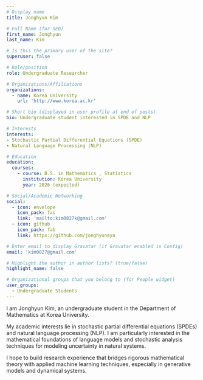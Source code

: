 ```yaml
---
# Display name
title: Jonghyun Kim

# Full Name (for SEO)
first_name: Jonghyun
last_name: Kim

# Is this the primary user of the site?
superuser: false

# Role/position
role: Undergraduate Researcher

# Organizations/Affiliations
organizations:
  - name: Korea University
    url: 'http://www.korea.ac.kr'

# Short bio (displayed in user profile at end of posts)
bio: Undergraduate student interested in SPDE and NLP

# Interests
interests:
- Stochastic Partial Differential Equations (SPDE)
- Natural Language Processing (NLP)

# Education
education:
  courses:
    - course: B.S. in Mathematics , Statistics
      institution: Korea University
      year: 2026 (expected)

# Social/Academic Networking
social:
  - icon: envelope
    icon_pack: fas
    link: 'mailto:kim0827k@gmail.com'
  - icon: github
    icon_pack: fab
    link: https://github.com/jonghyuneya

# Enter email to display Gravatar (if Gravatar enabled in Config)
email: 'kim0827@gmail.com'

# Highlight the author in author lists? (true/false)
highlight_name: false

# Organizational groups that you belong to (for People widget)
user_groups:
  - Undergraduate Students
---
```


I am Jonghyun Kim, an undergraduate student in the Department of Mathematics at Korea University.

My academic interests lie in stochastic partial differential equations (SPDEs) and natural language processing (NLP). I am particularly interested in the mathematical foundations of language models and stochastic analysis techniques for modeling uncertainty in natural systems.

I hope to build research experience that bridges rigorous mathematical theory with applied machine learning techniques, especially in generative models and dynamical systems.
